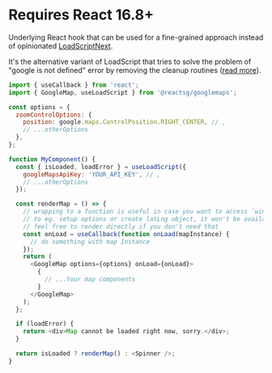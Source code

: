 # Requires React 16.8+

Underlying React hook that can be used for a fine-grained approach instead of opinionated [LoadScriptNext](#loadscriptnext).

It's the alternative variant of LoadScript that tries to solve the problem of "google is not defined" error by removing the cleanup routines ([read more](https://github.com/JustFly1984/react-google-maps-api/pull/143)).

```js static
import { useCallback } from 'react';
import { GoogleMap, useLoadScript } from '@reactsg/googlemaps';

const options = {
  zoomControlOptions: {
    position: google.maps.ControlPosition.RIGHT_CENTER, // ,
    // ...otherOptions
  },
};

function MyComponent() {
  const { isLoaded, loadError } = useLoadScript({
    googleMapsApiKey: 'YOUR_API_KEY', // ,
    // ...otherOptions
  });

  const renderMap = () => {
    // wrapping to a function is useful in case you want to access `window.google`
    // to eg. setup options or create latLng object, it won't be available otherwise
    // feel free to render directly if you don't need that
    const onLoad = useCallback(function onLoad(mapInstance) {
      // do something with map Instance
    });
    return (
      <GoogleMap options={options} onLoad={onLoad}>
        {
          // ...Your map components
        }
      </GoogleMap>
    );
  };

  if (loadError) {
    return <div>Map cannot be loaded right now, sorry.</div>;
  }

  return isLoaded ? renderMap() : <Spinner />;
}
```
